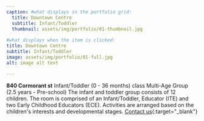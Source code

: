 ```yaml
---
caption: #what displays in the portfolio grid:
  title: Downtown Centre
  subtitle: Infant/Toddler
  thumbnail: assets/img/portfolio/01-thumbnail.jpg
  
#what displays when the item is clicked:
title: Downtown Centre
subtitle: Infant/Toddler
image: assets/img/portfolio/01-full.jpg
alt: image alt text

---
```

**840 Cormorant st**
Infant/Toddler (0 - 36 months) class Multi-Age Group (2.5 years - Pre-school) The infant and toddler group consists of 12 children. The room is comprised of an Infant/Toddler, Educator (ITE) and two Early Childhood Educators (ECE). Activities are arranged based on the children's interests and developmental stages. [Contact us](https://37be2d10fns.typeform.com/to/P46qj3u9){:target="_blank"}